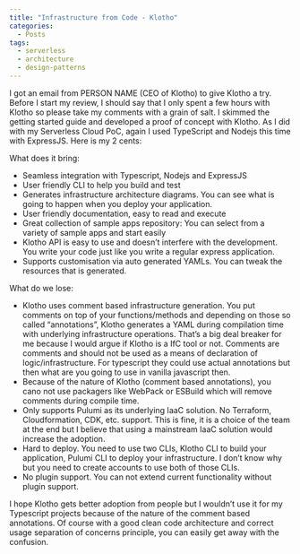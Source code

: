 ```yaml
---
title: "Infrastructure from Code - Klotho"
categories:
  - Posts
tags:
  - serverless
  - architecture
  - design-patterns
---
```


I got an email from PERSON NAME (CEO of Klotho) to give Klotho a try. Before I start my review, I should say that I only spent a few hours with Klotho so please take my comments with a grain of salt. I skimmed the getting started guide and developed a proof of concept with Klotho. As I did with my Serverless Cloud PoC, again I used TypeScript and Nodejs this time with ExpressJS. Here is my 2 cents:

What does it bring:

- Seamless integration with Typescript, Nodejs and ExpressJS
- User friendly CLI to help you build and test
- Generates infrastructure architecture diagrams. You can see what is going to happen when you deploy your application.
- User friendly documentation, easy to read and execute
- Great collection of sample apps repository: You can select from a variety of sample apps and start easily
- Klotho API is easy to use and doesn’t interfere with the development. You write your code just like you write a regular express application.
- Supports customisation via auto generated YAMLs. You can tweak the resources that is generated.

What do we lose:

- Klotho uses comment based infrastructure generation. You put comments on top of your functions/methods and depending on those so called “annotations”, Klotho generates a YAML during compilation time with underlying infrastructure operations. That’s a big deal breaker for me because I would argue if Klotho is a IfC tool or not. Comments are comments and should not be used as a means of declaration of logic/infrastructure. For typescript they could use actual annotations but then what are you going to use in vanilla javascript then.
- Because of the nature of Klotho (comment based annotations), you cano not use packagers like WebPack or ESBuild which will remove comments during compile time.
- Only supports Pulumi as its underlying IaaC solution. No Terraform, Cloudformation, CDK, etc. support. This is fine, it is a choice of the team at the end but I believe that using a mainstream IaaC solution would increase the adoption.
- Hard to deploy. You need to use two CLIs, Klotho CLI to build your application, Pulumi CLI to deploy your infrastructure. I don’t know why but you need to create accounts to use both of those CLIs.
- No plugin support. You can not extend current functionality without plugin support.

I hope Klotho gets better adoption from people but I wouldn’t use it for my Typescript projects because of the nature of the comment based annotations. Of course with a good clean code architecture and correct usage separation of concerns principle, you can easily get away with the confusion.
